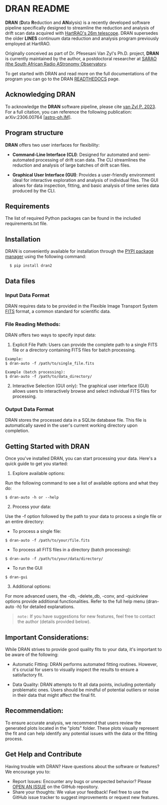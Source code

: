 DRAN README
===========

**DRAN** (**D**ata **R**eduction and **AN**alysis) is a recently developed software pipeline specifically designed to streamline the reduction and analysis of drift scan data acquired with [HartRAO's ](http://www.hartrao.ac.za) [26m telescope](http://www.hartrao.ac.za/hh26m_factsfile.html). DRAN supersedes the older **LINES** continuum data reduction and analysis program previously employed at HartRAO.

Originally conceived as part of Dr. Pfesesani Van Zyl's Ph.D. project, **DRAN** is currently maintained by the author, a postdoctoral researcher at [SARAO (the South African Radio AStronomy Observatory](http://www.sarao.ac.za/).

To get started with DRAN and read more on the full documentations of the program you can go to the DRAN [READTHEDOCS](https://dran2.readthedocs.io/en/latest/) page.

Acknowledging DRAN
-------------------
To acknowledge the **DRAN** software pipeline, please cite [van Zyl P. 2023](https://ui.adsabs.harvard.edu/abs/2023arXiv230600764V/abstract).  For a full citation, you can reference the following publication: arXiv:2306.00764 [[astro-ph.IM]](https://arxiv.org/abs/2306.00764).

Program structure 
------------------

**DRAN** offers two user interfaces for flexibility:

* **Command-Line Interface (CLI)**: Designed for automated and semi-automated processing of drift scan data. The CLI streamlines the reduction and analysis of large batches of drift scan files.

* **Graphical User Interface (GUI)**: Provides a user-friendly environment ideal for interactive exploration and analysis of individual files. The GUI allows for data inspection, fitting, and basic analysis of time series data produced by the CLI.



Requirements
-------------

The list of required Python packages can be found in the included requirements.txt file.


Installation 
-------------

DRAN is conveniently available for installation through the [PYPI package manager](https://pypi.org/project/dran2/) using the following command:

``` 
  $ pip install dran2
```

Data files
----------

### Input Data Format

DRAN requires data to be provided in the Flexible Image Transport System [FITS](https://fits.gsfc.nasa.gov/fits_documentation.html) format, a common standard for scientific data.



### File Reading Methods:
DRAN offers two ways to specify input data:

1. Explicit File Path: Users can provide the complete path to a single FITS file or a directory containing FITS files for batch processing.

```
Example: 
$ dran-auto -f /path/to/single_file.fits
```
```
Example (batch processing): 
$ dran-auto -f /path/to/data_directory/
```

2. Interactive Selection (GUI only):  The graphical user interface (GUI) allows users to interactively browse and select individual FITS files for processing.

### Output Data Format

DRAN stores the processed data in a SQLite database file. This file is automatically saved in the user's current working directory upon completion.


Getting Started with DRAN
----------
Once you've installed DRAN, you can start processing your data. Here's a quick guide to get you started:

1. Explore available options:

Run the following command to see a list of available options and what they do:

```
$ dran-auto -h or --help
```

2. Process your data:

Use the -f option followed by the path to your data to process a single file or an entire directory:

* To process a single file:
```
$ dran-auto -f /path/to/your/file.fits
```

* To process all FITS files in a directory (batch processing):

```
$ dran-auto -f /path/to/your/data/directory/
```

* To run the GUI
```
$ dran-gui 
```


3. Additional options:

For more advanced users, the -db, -delete_db, -conv, and -quickview options provide additional functionalities. Refer to the full help menu (dran-auto -h) for detailed explanations.

> `note:` If you have suggestions for new features, feel free to contact the author (details provided below).

Important Considerations:
-------

While DRAN strives to provide good quality fits to your data, it's important to be aware of the following:

* Automatic Fitting: DRAN performs automated fitting routines. However, it's crucial for users to visually inspect the results to ensure a satisfactory fit.

* Data Quality: DRAN attempts to fit all data points, including potentially problematic ones. Users should be mindful of potential outliers or noise in their data that might affect the final fit.

Recommendation:
-------
To ensure accurate analysis, we recommend that users review the generated plots located in the "plots" folder. These plots visually represent the fit and can help identify any potential issues with the data or the fitting process.


Get Help and Contribute
---------------

Having trouble with DRAN? Have questions about the software or features? We encourage you to:

* Report Issues: Encounter any bugs or unexpected behavior? Please [OPEN AN ISSUE](https://github.com/Pfesi/dran2/issues) on the GitHub repository.
* Share your thoughts: We value your feedback! Feel free to use the GitHub issue tracker to suggest improvements or request new features.


